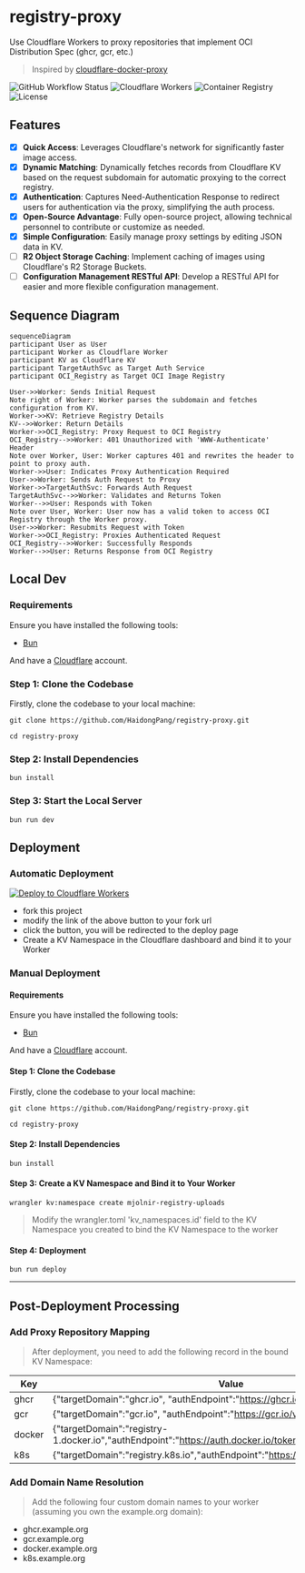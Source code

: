 # registry-proxy
Use Cloudflare Workers to proxy repositories that implement OCI Distribution Spec (ghcr, gcr, etc.)
> Inspired by [cloudflare-docker-proxy](https://github.com/ciiiii/cloudflare-docker-proxy)

![GitHub Workflow Status](https://github.com/HaidongPang/registry-proxy/actions/workflows/main.yml/badge.svg)
![Cloudflare Workers](https://img.shields.io/badge/Cloudflare-Workers-f38020)
![Container Registry](https://img.shields.io/badge/Container_Registry-OCI-blue)
![License](https://img.shields.io/github/license/HaidongPang/registry-proxy)
## Features

- [x] **Quick Access**: Leverages Cloudflare's network for significantly faster image access.
- [x] **Dynamic Matching**: Dynamically fetches records from Cloudflare KV based on the request subdomain for automatic proxying to the correct registry.
- [x] **Authentication**: Captures Need-Authentication Response to redirect users for authentication via the proxy, simplifying the auth process.
- [x] **Open-Source Advantage**: Fully open-source project, allowing technical personnel to contribute or customize as needed.
- [x] **Simple Configuration**: Easily manage proxy settings by editing JSON data in KV.
- [ ] **R2 Object Storage Caching**: Implement caching of images using Cloudflare's R2 Storage Buckets.
- [ ] **Configuration Management RESTful API**: Develop a RESTful API for easier and more flexible configuration management.

## Sequence Diagram

```mermaid
sequenceDiagram
participant User as User
participant Worker as Cloudflare Worker
participant KV as Cloudflare KV
participant TargetAuthSvc as Target Auth Service
participant OCI_Registry as Target OCI Image Registry

User->>Worker: Sends Initial Request
Note right of Worker: Worker parses the subdomain and fetches configuration from KV.
Worker->>KV: Retrieve Registry Details
KV-->>Worker: Return Details
Worker->>OCI_Registry: Proxy Request to OCI Registry
OCI_Registry-->>Worker: 401 Unauthorized with 'WWW-Authenticate' Header
Note over Worker, User: Worker captures 401 and rewrites the header to point to proxy auth.
Worker->>User: Indicates Proxy Authentication Required
User->>Worker: Sends Auth Request to Proxy
Worker->>TargetAuthSvc: Forwards Auth Request
TargetAuthSvc-->>Worker: Validates and Returns Token
Worker-->>User: Responds with Token
Note over User, Worker: User now has a valid token to access OCI Registry through the Worker proxy.
User->>Worker: Resubmits Request with Token
Worker->>OCI_Registry: Proxies Authenticated Request
OCI_Registry-->>Worker: Successfully Responds
Worker-->>User: Returns Response from OCI Registry
```

## Local Dev

### Requirements
Ensure you have installed the following tools:
- [Bun](https://bun.sh/)

And have a [Cloudflare](https://www.cloudflare.com/zh-cn/) account.

### Step 1: Clone the Codebase

Firstly, clone the codebase to your local machine:

```shell
git clone https://github.com/HaidongPang/registry-proxy.git

cd registry-proxy
```

### Step 2: Install Dependencies

```shell
bun install
```

### Step 3: Start the Local Server

```shell
bun run dev
```

## Deployment

### Automatic Deployment
[![Deploy to Cloudflare Workers](https://deploy.workers.cloudflare.com/button)](https://deploy.workers.cloudflare.com/?url=https://github.com/HaidongPang/registry-proxy)

- fork this project
- modify the link of the above button to your fork url
- click the button, you will be redirected to the deploy page
- Create a KV Namespace in the Cloudflare dashboard and bind it to your Worker


### Manual Deployment

#### Requirements
Ensure you have installed the following tools:
- [Bun](https://bun.sh/)

And have a [Cloudflare](https://www.cloudflare.com/zh-cn/) account.

#### Step 1: Clone the Codebase

Firstly, clone the codebase to your local machine:

```shell
git clone https://github.com/HaidongPang/registry-proxy.git

cd registry-proxy
```

#### Step 2: Install Dependencies

```shell
bun install
```

#### Step 3: Create a KV Namespace and Bind it to Your Worker

```shell
wrangler kv:namespace create mjolnir-registry-uploads
```

> Modify the wrangler.toml 'kv_namespaces.id' field to the KV Namespace you created to bind the KV Namespace to the worker

#### Step 4: Deployment

```shell
bun run deploy
```

---

## Post-Deployment Processing

### Add Proxy Repository Mapping

> After deployment, you need to add the following record in the bound KV Namespace:

| Key  | Value                                       |
|------|---------------------------------------------|
| ghcr | {"targetDomain":"ghcr.io", "authEndpoint":"https://ghcr.io/token"} |
| gcr  | {"targetDomain":"gcr.io", "authEndpoint":"https://gcr.io/v2/token"} |
| docker | {"targetDomain":"registry-1.docker.io","authEndpoint":"https://auth.docker.io/token"} |
| k8s | {"targetDomain":"registry.k8s.io","authEndpoint":"https://registry.k8s.io/v2/token"} |

### Add Domain Name Resolution

> Add the following four custom domain names to your worker (assuming you own the example.org domain):

- ghcr.example.org
- gcr.example.org
- docker.example.org
- k8s.example.org